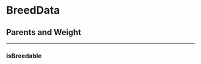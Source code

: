 # **BreedData**

## **Parents and Weight**
***

### **isBreedable**

<!--stackedit_data:
eyJoaXN0b3J5IjpbLTE2NDAzMzE2ODRdfQ==
-->